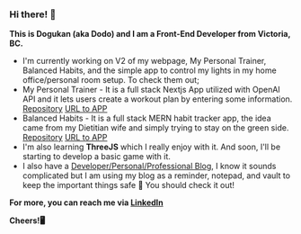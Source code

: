 ### Hi there! 👋

**This is Dogukan (aka Dodo) and I am a Front-End Developer from Victoria, BC.**

- I'm currently working on V2 of my webpage, My Personal Trainer, Balanced Habits, and the simple app to control my lights in my home office/personal room setup. To check them out;
 - My Personal Trainer - It is a full stack Nextjs App utilized with OpenAI API and it lets users create a workout plan by entering some information. [Repository](https://github.com/DodoBey/mypersonaltrainer) [URL to APP](https://mypersonaltrainer.onrender.com/)
 - Balanced Habits - It is a full stack MERN habit tracker app, the idea came from my Dietitian wife and simply trying to stay on the green side. [Repository](https://github.com/DodoBey/balancedHabits) [URL to APP](https:..balanced-habits.onrender.com/)
- I'm also learning **ThreeJS** which I really enjoy with it. And soon, I'll be starting to develop a basic game with it.
- I also have a [Developer/Personal/Professional Blog](https://dogukanyigiter.notion.site/dogukanyigiter/), I know it sounds complicated but I am using my blog as a reminder, notepad, and vault to keep the important things safe 🙂 You should check it out!
  

**For more, you can reach me via [LinkedIn](https://www.linkedin.com/in/dogukanyigiter/)**

**Cheers!🖥**
